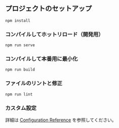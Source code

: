 ## プロジェクトのセットアップ

```
npm install
```

### コンパイルしてホットリロード（開発用）
```
npm run serve
```

### コンパイルして本番用に最小化
```
npm run build
```

### ファイルのリントと修正
```
npm run lint
```

### カスタム設定
詳細は [Configuration Reference](https://cli.vuejs.org/config/) を参照してください。
